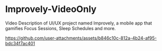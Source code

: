 # Improvely-VideoOnly
Video Description of UI/UX project named Improvely, a mobile app that gamifies Focus Sessions, Sleep Schedules and more.


https://github.com/user-attachments/assets/b846c10c-812a-4b24-af95-bdc34f7ac401


